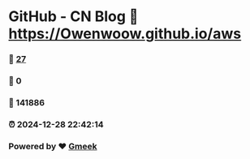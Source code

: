 # GitHub - CN Blog :link: https://Owenwoow.github.io/aws 
### :page_facing_up: [27](https://Owenwoow.github.io/aws/tag.html) 
### :speech_balloon: 0 
### :hibiscus: 141886 
### :alarm_clock: 2024-12-28 22:42:14 
### Powered by :heart: [Gmeek](https://github.com/Meekdai/Gmeek)
